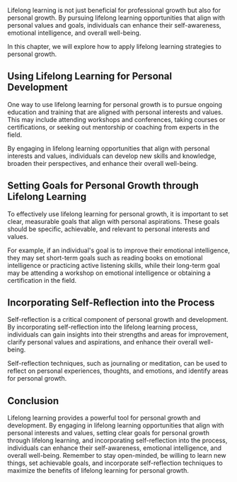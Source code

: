 
Lifelong learning is not just beneficial for professional growth but also for personal growth. By pursuing lifelong learning opportunities that align with personal values and goals, individuals can enhance their self-awareness, emotional intelligence, and overall well-being.

In this chapter, we will explore how to apply lifelong learning strategies to personal growth.

Using Lifelong Learning for Personal Development
------------------------------------------------

One way to use lifelong learning for personal growth is to pursue ongoing education and training that are aligned with personal interests and values. This may include attending workshops and conferences, taking courses or certifications, or seeking out mentorship or coaching from experts in the field.

By engaging in lifelong learning opportunities that align with personal interests and values, individuals can develop new skills and knowledge, broaden their perspectives, and enhance their overall well-being.

Setting Goals for Personal Growth through Lifelong Learning
-----------------------------------------------------------

To effectively use lifelong learning for personal growth, it is important to set clear, measurable goals that align with personal aspirations. These goals should be specific, achievable, and relevant to personal interests and values.

For example, if an individual's goal is to improve their emotional intelligence, they may set short-term goals such as reading books on emotional intelligence or practicing active listening skills, while their long-term goal may be attending a workshop on emotional intelligence or obtaining a certification in the field.

Incorporating Self-Reflection into the Process
----------------------------------------------

Self-reflection is a critical component of personal growth and development. By incorporating self-reflection into the lifelong learning process, individuals can gain insights into their strengths and areas for improvement, clarify personal values and aspirations, and enhance their overall well-being.

Self-reflection techniques, such as journaling or meditation, can be used to reflect on personal experiences, thoughts, and emotions, and identify areas for personal growth.

Conclusion
----------

Lifelong learning provides a powerful tool for personal growth and development. By engaging in lifelong learning opportunities that align with personal interests and values, setting clear goals for personal growth through lifelong learning, and incorporating self-reflection into the process, individuals can enhance their self-awareness, emotional intelligence, and overall well-being. Remember to stay open-minded, be willing to learn new things, set achievable goals, and incorporate self-reflection techniques to maximize the benefits of lifelong learning for personal growth.
